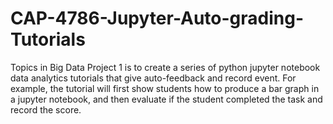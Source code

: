 # CAP-4786-Jupyter-Auto-grading-Tutorials
Topics in Big Data Project 1 is to create a series of python jupyter notebook data analytics tutorials that give auto-feedback and record event. For example, the tutorial will first show students how to produce a bar graph in a jupyter notebook, and then evaluate if the student completed the task and record the score.
